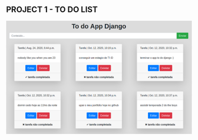 ## PROJECT 1 - TO DO LIST

![to-do-list](https://github.com/almeida-matheus/django/blob/master/images/to-do-list.png)